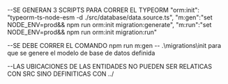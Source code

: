   --SE GENERAN 3 SCRIPTS PARA CORRER EL TYPEORM
    "orm:init": "typeorm-ts-node-esm -d ./src/database/data.source.ts",
    "m:gen":"set NODE_ENV=prod&& npm run orm:init migration:generate",
    "m:run":"set NODE_ENV=prod&& npm run orm:init migration:run"

  --SE DEBE CORRER EL COMANDO npm run m:gen -- .\migrations\init para que se genere el modelo de base de datos definida

  --LAS UBICACIONES DE LAS ENTIDADES NO PUEDEN SER RELATICAS CON SRC SINO DEFINITICAS CON ../ 